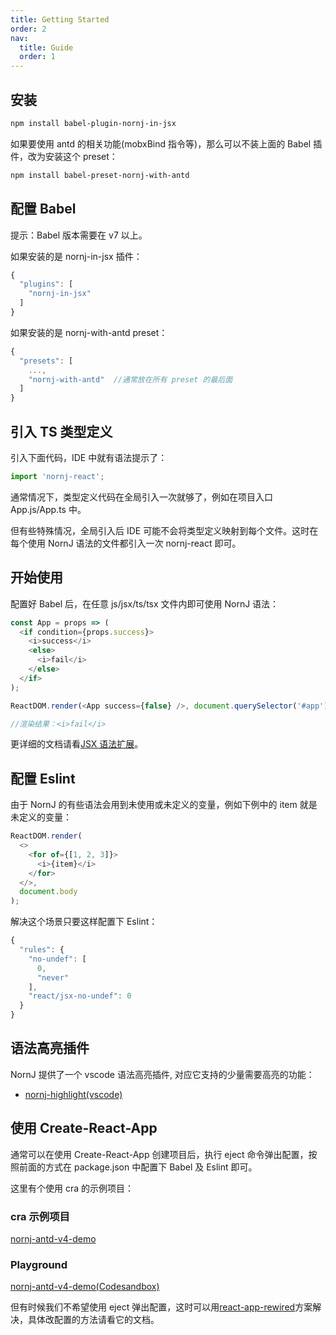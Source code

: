 ```yaml
---
title: Getting Started
order: 2
nav:
  title: Guide
  order: 1
---
```


## 安装

```bash
npm install babel-plugin-nornj-in-jsx
```

如果要使用 antd 的相关功能(mobxBind 指令等)，那么可以不装上面的 Babel 插件，改为安装这个 preset：

```bash
npm install babel-preset-nornj-with-antd
```

## 配置 Babel

<Alert>
提示：Babel 版本需要在 v7 以上。
</Alert>

如果安装的是 nornj-in-jsx 插件：

```js
{
  "plugins": [
    "nornj-in-jsx"
  ]
}
```

如果安装的是 nornj-with-antd preset：

```js
{
  "presets": [
    ...,
    "nornj-with-antd"  //通常放在所有 preset 的最后面
  ]
}
```

## 引入 TS 类型定义

引入下面代码，IDE 中就有语法提示了：

```js
import 'nornj-react';
```

通常情况下，类型定义代码在全局引入一次就够了，例如在项目入口 App.js/App.ts 中。

但有些特殊情况，全局引入后 IDE 可能不会将类型定义映射到每个文件。这时在每个使用 NornJ 语法的文件都引入一次 nornj-react 即可。

## 开始使用

配置好 Babel 后，在任意 js/jsx/ts/tsx 文件内即可使用 NornJ 语法：

```js
const App = props => (
  <if condition={props.success}>
    <i>success</i>
    <else>
      <i>fail</i>
    </else>
  </if>
);

ReactDOM.render(<App success={false} />, document.querySelector('#app'));

//渲染结果：<i>fail</i>
```

更详细的文档请看[JSX 语法扩展](../jsx-extension)。

## 配置 Eslint

由于 NornJ 的有些语法会用到未使用或未定义的变量，例如下例中的 item 就是未定义的变量：

```js
ReactDOM.render(
  <>
    <for of={[1, 2, 3]}>
      <i>{item}</i>
    </for>
  </>,
  document.body
);
```

解决这个场景只要这样配置下 Eslint：

```js
{
  "rules": {
    "no-undef": [
      0,
      "never"
    ],
    "react/jsx-no-undef": 0
  }
}
```

## 语法高亮插件

NornJ 提供了一个 vscode 语法高亮插件, 对应它支持的少量需要高亮的功能：

- [nornj-highlight(vscode)](https://github.com/joe-sky/nornj-highlight)

## 使用 Create-React-App

通常可以在使用 Create-React-App 创建项目后，执行 eject 命令弹出配置，按照前面的方式在 package.json 中配置下 Babel 及 Eslint 即可。

这里有个使用 cra 的示例项目：

### cra 示例项目

[nornj-antd-v4-demo](https://github.com/joe-sky/nornj-antd-v4-demo)

### Playground

[nornj-antd-v4-demo(Codesandbox)](https://codesandbox.io/s/nostalgic-driscoll-t8kty)

但有时候我们不希望使用 eject 弹出配置，这时可以用[react-app-rewired](https://github.com/timarney/react-app-rewired)方案解决，具体改配置的方法请看它的文档。
